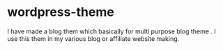 # wordpress-theme
I have made a blog them which basically for multi purpose blog theme . I use this them in my various blog or affiliate website making. 
